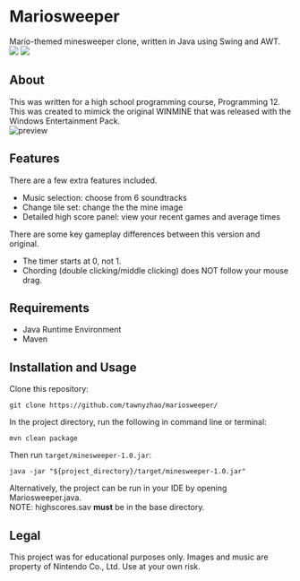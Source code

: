 # Mariosweeper
Mario-themed minesweeper clone, written in Java using Swing and AWT.  
![](https://img.shields.io/badge/build-passing-green.svg)
![](https://img.shields.io/github/last-commit/tawnyzhao/mariosweeper.svg)


## About
This was written for a high school programming course, Programming 12. This was created to mimick the original WINMINE that was released with the Windows Entertainment Pack.  
![preview](screenshot.png)

## Features
There are a few extra features included.
* Music selection: choose from 6 soundtracks
* Change tile set: change the the mine image
* Detailed high score panel: view your recent games and average times  


There are some key gameplay differences between this version and original. 
* The timer starts at 0, not 1.
* Chording (double clicking/middle clicking) does NOT follow your mouse drag.  

## Requirements 
* Java Runtime Environment
* Maven

## Installation and Usage
Clone this repository:
```
git clone https://github.com/tawnyzhao/mariosweeper/
```

In the project directory, run the following in command line or terminal:
```
mvn clean package
```

Then run `target/minesweeper-1.0.jar`:
```
java -jar "${project_directory}/target/minesweeper-1.0.jar"
```

Alternatively, the project can be run in your IDE by opening Mariosweeper.java.  
NOTE: highscores.sav **must** be in the base directory. 

## Legal
This project was for educational purposes only. Images and music are property of Nintendo Co., Ltd. Use at your own risk. 

